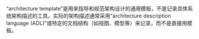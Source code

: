 “architecture template”是用来指导和规范架构设计的通用模板，不是记录具体系统架构描述的工具。实际的架构描述通常采用“architecture description language (ADL)”或特定的文档结构（如视图、模型等）来记录，而不是直接用模板。